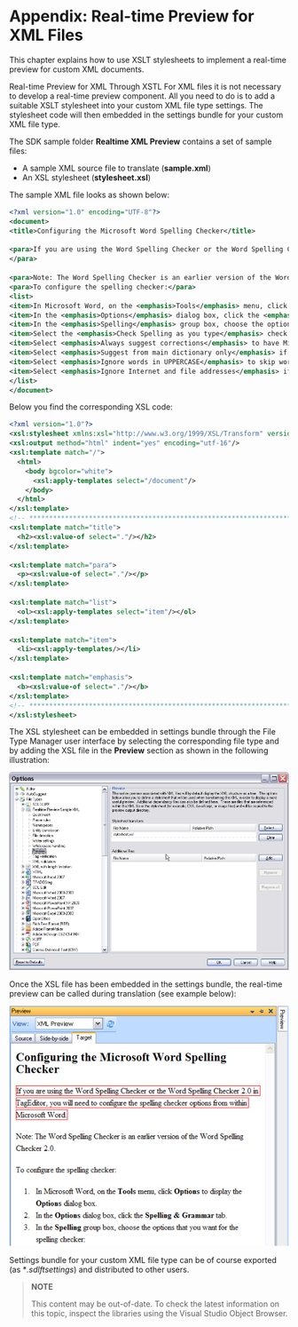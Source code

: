 Appendix: Real-time Preview for XML Files
==

This chapter explains how to use XSLT stylesheets to implement a real-time preview for custom XML documents.

Real-time Preview for XML Through XSTL
For XML files it is not necessary to develop a real-time preview component. All you need to do is to add a suitable XSLT stylesheet into your custom XML file type settings. The stylesheet code will then embedded in the settings bundle for your custom XML file type.

The SDK sample folder **Realtime XML Preview** contains a set of sample files:

* A sample XML source file to translate (**sample.xml**)
* An XSL stylesheet (**stylesheet.xsl**)

The sample XML file looks as shown below:

```xml
<?xml version="1.0" encoding="UTF-8"?>
<document>
<title>Configuring the Microsoft Word Spelling Checker</title>

<para>If you are using the Word Spelling Checker or the Word Spelling Checker 2.0 in TagEditor, you will need to configure the spelling checker options from within Microsoft Word.
</para>

<para>Note: The Word Spelling Checker is an earlier version of the Word Spelling Checker 2.0.</para>
<para>To configure the spelling checker:</para>
<list>
<item>In Microsoft Word, on the <emphasis>Tools</emphasis> menu, click <emphasis>Options</emphasis> to display the <emphasis>Options</emphasis> dialog box.</item>
<item>In the <emphasis>Options</emphasis> dialog box, click the <emphasis>Spelling &amp; Grammar</emphasis> tab.</item>
<item>In the <emphasis>Spelling</emphasis> group box, choose the options that you want for the spelling checker:</item>
<item>Select the <emphasis>Check Spelling as you type</emphasis> check box for automatic correction of misspellings as you type.</item>
<item>Select <emphasis>Always suggest corrections</emphasis> to have Microsoft Word suggest corrections to misspellings.</item>
<item>Select <emphasis>Suggest from main dictionary only</emphasis> if you do not want Word to suggest spellings from any open <emphasis>Custom</emphasis> dictionaries.</item>
<item>Select <emphasis>Ignore words in UPPERCASE</emphasis> to skip words containing uppercase characters only, for example, acronyms.</item>
<item>Select <emphasis>Ignore Internet and file addresses</emphasis> if you do not want Word to check Internet addresses, file names or email addresses.</item>
</list>
</document>
```

Below you find the corresponding XSL code:

```xml
<?xml version="1.0"?>
<xsl:stylesheet xmlns:xsl="http://www.w3.org/1999/XSL/Transform" version="1.0">
<xsl:output method="html" indent="yes" encoding="utf-16"/> 
<xsl:template match="/"> 
  <html>
    <body bgcolor="white">      
      <xsl:apply-templates select="/document"/>
    </body>
  </html>    
</xsl:template> 
<!-- ***********************************************************************-->
<xsl:template match="title">
  <h2><xsl:value-of select="."/></h2>
</xsl:template>

<xsl:template match="para">
  <p><xsl:value-of select="."/></p>
</xsl:template>

<xsl:template match="list">
  <ol><xsl:apply-templates select="item"/></ol>
</xsl:template>

<xsl:template match="item">
  <li><xsl:apply-templates/></li>
</xsl:template>

<xsl:template match="emphasis">
  <b><xsl:value-of select="."/></b>
</xsl:template>
<!-- ***********************************************************************-->
</xsl:stylesheet>
```

The XSL stylesheet can be embedded in settings bundle through the File Type Manager user interface by selecting the corresponding file type and by adding the XSL file in the **Preview** section as shown in the following illustration:

![add_stylesheet](images/add_stylesheet.jpg)

Once the XSL file has been embedded in the settings bundle, the real-time preview can be called during translation (see example below):

![XML_preview](images/XML_preview.jpg)

 Settings bundle for your custom XML file type can be of course exported (as **.sdlftsettings*) and distributed to other users.

 >**NOTE**
>
> This content may be out-of-date. To check the latest information on this topic, inspect the libraries using the Visual Studio Object Browser.